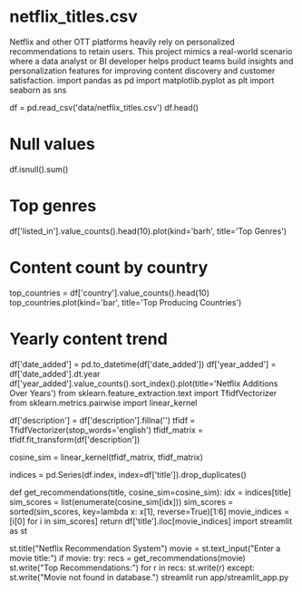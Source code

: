# netflix_titles.csv
Netflix and other OTT platforms heavily rely on personalized recommendations to retain users. This project mimics a real-world scenario where a data analyst or BI developer helps product teams build insights and personalization features for improving content discovery and customer satisfaction.
import pandas as pd
import matplotlib.pyplot as plt
import seaborn as sns

df = pd.read_csv('data/netflix_titles.csv')
df.head()

# Null values
df.isnull().sum()

# Top genres
df['listed_in'].value_counts().head(10).plot(kind='barh', title='Top Genres')

# Content count by country
top_countries = df['country'].value_counts().head(10)
top_countries.plot(kind='bar', title='Top Producing Countries')

# Yearly content trend
df['date_added'] = pd.to_datetime(df['date_added'])
df['year_added'] = df['date_added'].dt.year
df['year_added'].value_counts().sort_index().plot(title='Netflix Additions Over Years')
from sklearn.feature_extraction.text import TfidfVectorizer
from sklearn.metrics.pairwise import linear_kernel

df['description'] = df['description'].fillna('')
tfidf = TfidfVectorizer(stop_words='english')
tfidf_matrix = tfidf.fit_transform(df['description'])

cosine_sim = linear_kernel(tfidf_matrix, tfidf_matrix)

indices = pd.Series(df.index, index=df['title']).drop_duplicates()

def get_recommendations(title, cosine_sim=cosine_sim):
    idx = indices[title]
    sim_scores = list(enumerate(cosine_sim[idx]))
    sim_scores = sorted(sim_scores, key=lambda x: x[1], reverse=True)[1:6]
    movie_indices = [i[0] for i in sim_scores]
    return df['title'].iloc[movie_indices]
import streamlit as st

st.title("Netflix Recommendation System")
movie = st.text_input("Enter a movie title:")
if movie:
    try:
        recs = get_recommendations(movie)
        st.write("Top Recommendations:")
        for r in recs:
            st.write(r)
    except:
        st.write("Movie not found in database.")
streamlit run app/streamlit_app.py
